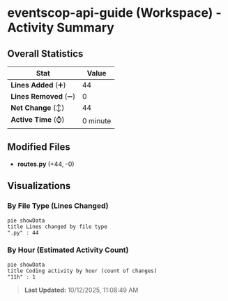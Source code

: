 # eventscop-api-guide (Workspace) - Activity Summary 

## Overall Statistics

| Stat                   | Value                                                             |
| ---------------------- | ----------------------------------------------------------------- |
| **Lines Added** (➕)   | 44                                          |
| **Lines Removed** (➖) | 0                                        |
| **Net Change** (↕)    | 44                |
| **Active Time** (⌚)   | 0 minute |


## Modified Files
- **routes.py** (+44, -0)

## Visualizations

### By File Type (Lines Changed)

```mermaid
pie showData
title Lines changed by file type
".py" : 44
```

### By Hour (Estimated Activity Count)

```mermaid
pie showData
title Coding activity by hour (count of changes)
"11h" : 1
```


> **Last Updated:** 10/12/2025, 11:08:49 AM